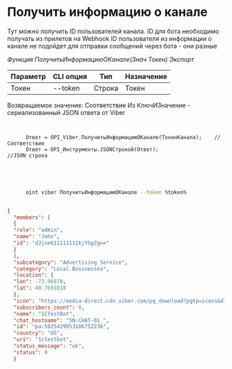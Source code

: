 ﻿---
sidebar_position: 2
---

# Получить информацию о канале
Тут можно получить ID пользователей канала. ID для бота необходимо получать из прилетов на Webhook ID пользователя из информации о канале не подойдет для отправки сообщений через бота - они разные


*Функция ПолучитьИнформациюОКанале(Знач Токен) Экспорт*

  | Параметр | CLI опция | Тип | Назначение |
  |-|-|-|-|
  | Токен | --token | Строка | Токен |

  
  Возвращаемое значение:   Соответствие Из КлючИЗначение - сериализованный JSON ответа от Viber

```bsl title="Пример кода"
	
      
      Ответ = OPI_Viber.ПолучитьИнформациюОКанале(ТокенКанала);    //Соответствие
      Ответ = OPI_Инструменты.JSONСтрокой(Ответ);                  //JSON строка
      
    
	
```

```sh title="Пример команды CLI"
    
      oint viber ПолучитьИнформациюОКанале --token %token%


```


```json title="Результат"

{
  "members": [
  {
  "role": "admin",
  "name": "John",
  "id": "d3jxe611111111kjYGgZg=="
  }
  ],
  "subcategory": "Advertising Service",
  "category": "Local Businesses",
  "location": {
  "lon": -73.96878,
  "lat": 40.7691018
  },
  "icon": "https://media-direct.cdn.viber.com/pg_download?pgtp=icons&dlid=0-04-01-05bfe24da13dddf32cf52976b099dc6965c03300763e6a9316de26986e5dea05&fltp=jpg&imsz=0000",
  "subscribers_count": 0,
  "name": "1CTestBot",
  "chat_hostname": "SN-CHAT-01_",
  "id": "pa:5925429953186752236",
  "country": "US",
  "uri": "1ctestbot",
  "status_message": "ok",
  "status": 0
  }

```
